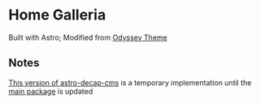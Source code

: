 # Home Galleria

Built with Astro; Modified from [Odyssey Theme](https://github.com/treefarmstudio/odyssey-theme)

## Notes

[This version of astro-decap-cms](https://www.npmjs.com/package/@sickfob/astro-decap-cms) is a temporary implementation until the [main package](https://www.npmjs.com/package/astro-decap-cms) is updated
